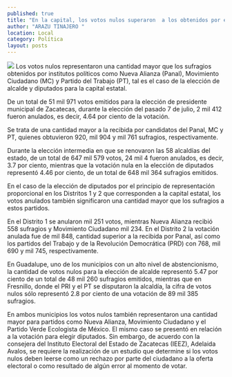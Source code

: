```yaml
---
published: true
title: "En la capital, los votos nulos superaron  a los obtenidos por el Panal, MC y PT"
author: "ARAZU TINAJERO "
location: Local
category: Política
layout: posts
---
```


![](http://i.imgur.com/pCv4WUQm.jpg)
Los votos nulos representaron una cantidad mayor que los sufragios obtenidos por institutos políticos como Nueva Alianza (Panal), Movimiento Ciudadano (MC) y Partido del Trabajo (PT), tal es el caso de la elección de alcalde y diputados para la capital estatal.

De un total de 51 mil 971 votos emitidos para la elección de presidente municipal de Zacatecas, durante la elección del pasado 7 de julio, 2 mil 412 fueron anulados, es decir, 4.64 por ciento de la votación. 

Se trata de una cantidad mayor a la recibida por candidatos del Panal, MC y PT, quienes obtuvieron 920, mil 904 y mil 761 sufragios, respectivamente.

Durante la elección intermedia en que se renovaron las 58 alcaldías del estado, de un total de 647 mil 579 votos, 24 mil 4 fueron anulados, es decir, 3.7 por ciento, mientras que la votación nula en la elección de diputados representó 4.46 por ciento, de un total de 648 mil 364 sufragios emitidos.

En el caso de la elección de diputados por el principio de representación proporcional en los Distritos 1 y 2 que corresponden a la capital estatal, los votos anulados también significaron una cantidad mayor que los sufragios a estos partidos. 

En el Distrito 1 se anularon mil 251 votos, mientras Nueva Alianza recibió 558 sufragios y Movimiento Ciudadano mil 234. En el Distrito 2 la votación anulada fue de mil 848, cantidad superior a la recibida por Panal, así como los partidos del Trabajo y de la Revolución Democrática (PRD) con 768, mil 690 y mil 745, respectivamente.

En Guadalupe, uno de los municipios con un alto nivel de abstencionismo, la cantidad de votos nulos para la elección de alcalde representó 5.47 por ciento de un total de 48 mil 260 sufragios emitidos, mientras que en Fresnillo, donde el PRI y el PT se disputaron la alcaldía, la cifra de votos nulos sólo representó 2.8 por ciento de una votación de 89 mil 385 sufragios.

En ambos municipios los votos nulos también representaron una cantidad mayor para partidos como Nueva Alianza, Movimiento Ciudadano y el Partido Verde Ecologista de México. El mismo caso se presentó en relación a la votación para elegir diputados.
Sin embargo, de acuerdo con la consejera del Instituto Electoral del Estado de Zacatecas (IEEZ), Adelaida Avalos, se requiere la realización de un estudio que determine si los votos nulos deben leerse como un rechazo por parte del ciudadano a la oferta electoral o como resultado de algún error al momento de votar.
